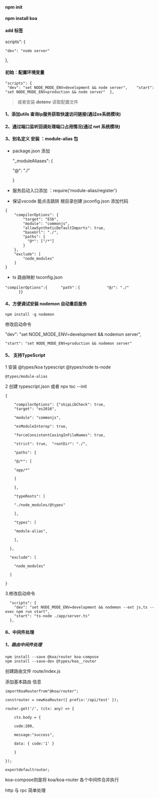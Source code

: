 #### npm init

#### npm install koa

#### add 标签

scripts": {

    "dev": "node server"

  },

#### 初始：配置环境变量

```
"scripts": {   
 "dev": "set NODE_MODE_ENV=development && node server",    "start": "set NODE_MODE_ENV=production && node server"  },
```

> 或者安装  **dotenv** 读取配置文件

#### 1、添加utils   查询ip服务获取快速访问链接(通过os系统模块)

#### 2、通过端口监听回调处理端口占用情况(通过 net 系统模块)

#### 3、别名定义 安装 ：module-alias  包

* package.json 添加

  "_moduleAliases": {

  "@": "./"

  }
* 服务启动入口添加  ：require('module-alias/register')
* 保证vscode 能点击跳转 根目录创建 jsconfig.json 添加代码

```
{
    "compilerOptions": {
        "target": "ES6",
        "module": "commonjs",
        "allowSyntheticDefaultImports": true,
        "baseUrl": "./",
        "paths": {
          "@*": ["/*"]
        }
    },
    "exclude": [
        "node_modules"
    ]
}
```

* ts 路由映射 tsconfig.json

```
"compilerOptions":{      "path"：{            "@/": "./"
      }}
```

#### 4、方便调试安装 **nodemon**  自动重启服务

    npm install -g nodemon

   修改启动命令

   "dev": "set NODE_MODE_ENV=development &&  nodemon  server",

    "start": "set NODE_MODE_ENV=production && nodemon server"

#### 5、 支持TypeScript

   1  安装  @types/koa  typescript  @types/node ts-node

    @types/module-alias
   2  创建   typescript.json  或者  npx tsc --init

```
{

    "compilerOptions": {"skipLibCheck": true, 
    "target": "es2016", 

    "module": "commonjs",

    "esModuleInterop": true,

    "forceConsistentCasingInFileNames": true,

    "strict": true,  "rootDir": "./",

    "paths": {

    "@/*": [

    "app/*"

    ]

    },

    "typeRoots": [

    "./node_modules/@types"

    ],

    "types": [

    "module-alias",

    ],

  },

  "exclude": [

    "node_modules"

  ]

}
```

3.修改启动命令

```
  "scripts": {
    "dev": "set NODE_MODE_ENV=development && nodemon --ext js,ts --exec npm run start",
    "start": "ts-node ./app/server.ts"
  },
```

#### 6、中间件处理

##### 1、路由中间件处理

```
npm install --save @koa/router koa-compose
npm install --save-dev @types/koa__router
```

 创建路由文件    route/index.js  

添加基本路由 信息

```
importKoaRouterfrom"@koa/router";

constrouter = newKoaRouter({ prefix:'/api/test' });

router.get('/', (ctx: any) => {

    ctx.body = {

    code:200,

    message:"success",

    data: { code:'1' }

    }

});

exportdefaultrouter;
```

koa-compose则是将 koa/koa-router 各个中间件合并执行


 http  与  rpc  简单处理
